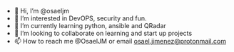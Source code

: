 - 👋 Hi, I’m @osaeljm
- 👀 I’m interested in DevOPS, security and fun.
- 🌱 I’m currently learning python, ansible and QRadar
- 💞️ I’m looking to collaborate on learning and start up projects
- 📫 How to reach me @OsaelJM or email osael.jimenez@protonmail.com

<!---
osaeljm/osaeljm is a ✨ special ✨ repository because its `README.md` (this file) appears on your GitHub profile.
You can click the Preview link to take a look at your changes.
--->

